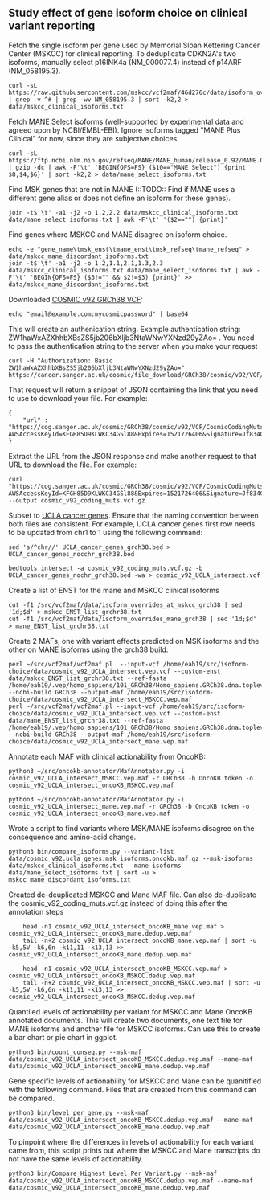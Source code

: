 ## Study effect of gene isoform choice on clinical variant reporting

Fetch the single isoform per gene used by Memorial Sloan Kettering Cancer Center (MSKCC) for clinical reporting. To deduplicate CDKN2A's two isoforms, manually select p16INK4a (NM_000077.4) instead of p14ARF (NM_058195.3).
```
curl -sL https://raw.githubusercontent.com/mskcc/vcf2maf/46d276c/data/isoform_overrides_at_mskcc_grch38 | grep -v ^# | grep -wv NM_058195.3 | sort -k2,2 > data/mskcc_clinical_isoforms.txt
```

Fetch MANE Select isoforms (well-supported by experimental data and agreed upon by NCBI/EMBL-EBI). Ignore isoforms tagged "MANE Plus Clinical" for now, since they are subjective choices.
```
curl -sL https://ftp.ncbi.nlm.nih.gov/refseq/MANE/MANE_human/release_0.92/MANE.GRCh38.v0.92.summary.txt.gz | gzip -dc | awk -F'\t' 'BEGIN{OFS=FS} ($10=="MANE Select") {print $8,$4,$6}' | sort -k2,2 > data/mane_select_isoforms.txt
```

Find MSK genes that are not in MANE (::TODO:: Find if MANE uses a different gene alias or does not define an isoform for these genes).
```
join -t$'\t' -a1 -j2 -o 1.2,2.2 data/mskcc_clinical_isoforms.txt data/mane_select_isoforms.txt | awk -F'\t' '($2=="") {print}'
```

Find genes where MSKCC and MANE disagree on isoform choice.
```
echo -e "gene_name\tmsk_enst\tmane_enst\tmsk_refseq\tmane_refseq" > data/mskcc_mane_discordant_isoforms.txt
join -t$'\t' -a1 -j2 -o 1.2,1.1,2.1,1.3,2.3 data/mskcc_clinical_isoforms.txt data/mane_select_isoforms.txt | awk -F'\t' 'BEGIN{OFS=FS} ($3!="" && $2!=$3) {print}' >> data/mskcc_mane_discordant_isoforms.txt
```

Downloaded [COSMIC v92 GRCh38 VCF](https://cancer.sanger.ac.uk/cosmic/help/file_download):

```
echo "email@example.com:mycosmicpassword" | base64
```
This will create an authenication string. Example authentication string: ZW1haWxAZXhhbXBsZS5jb206bXljb3NtaWNwYXNzd29yZAo= .  You need to pass the authentication string to the server when you make your request

```
curl -H "Authorization: Basic ZW1haWxAZXhhbXBsZS5jb206bXljb3NtaWNwYXNzd29yZAo=" https://cancer.sanger.ac.uk/cosmic/file_download/GRCh38/cosmic/v92/VCF/CosmicCodingMuts.vcf.gz

```

That request will return a snippet of JSON containing the link that you need to use to download your file. For example:

```
{
    "url" : "https://cog.sanger.ac.uk/cosmic/GRCh38/cosmic/v92/VCF/CosmicCodingMuts.vcf.gz?AWSAccessKeyId=KFGH85D9KLWKC34GSl88&Expires=1521726406&Signature=Jf834Ck0%8GSkwd87S7xkvqkdfUV8%3D"
}

```
Extract the URL from the JSON response and make another request to that URL to download the file. For example:

```
curl "https://cog.sanger.ac.uk/cosmic/GRCh38/cosmic/v92/VCF/CosmicCodingMuts.vcf.gz?AWSAccessKeyId=KFGH85D9KLWKC34GSl88&Expires=1521726406&Signature=Jf834Ck0%8GSkwd87S7xkvqkdfUV8%3D" --output cosmic_v92_coding_muts.vcf.gz
```

Subset to [UCLA cancer genes](https://github.com/ucladx/panel-design/blob/master/data/exon_targets_grch38.bed). Ensure that the naming convention between both files are consistent. For example,  UCLA cancer genes first row needs to be updated from chr1 to 1 using the following command:

```
sed 's/^chr//' UCLA_cancer_genes_grch38.bed > UCLA_cancer_genes_nocchr_grch38.bed
```

```
bedtools intersect -a cosmic_v92_coding_muts.vcf.gz -b UCLA_cancer_genes_nochr_grch38.bed -wa > cosmic_v92_UCLA_intersect.vcf
```
Create a list of ENST for the mane and MSKCC clinical isoforms

```
cut -f1 /src/vcf2maf/data/isoform_overrides_at_mskcc_grch38 | sed '1d;$d' > mskcc_ENST_list_grchr38.txt
cut -f1 /src/vcf2maf/data/isoform_overrides_mane_grch38 | sed '1d;$d' > mane_ENST_list_grchr38.txt
```

Create 2 MAFs, one with variant effects predicted on MSK isoforms and the other on MANE isoforms using the grch38 build:

```
perl ~/src/vcf2maf/vcf2maf.pl  --input-vcf /home/eah19/src/isoform-choice/data/cosmic_v92_UCLA_intersect.vep.vcf --custom-enst data/mskcc_ENST_list_grchr38.txt --ref-fasta /home/eah19/.vep/homo_sapiens/101_GRCh38/Homo_sapiens.GRCh38.dna.toplevel.fa.gz  --ncbi-build GRCh38 --output-maf /home/eah19/src/isoform-choice/data/cosmic_v92_UCLA_intersect_MSKCC.vep.maf
perl ~/src/vcf2maf/vcf2maf.pl --input-vcf /home/eah19/src/isoform-choice/data/cosmic_v92_UCLA_intersect.vep.vcf --custom-enst data/mane_ENST_list_grchr38.txt --ref-fasta /home/eah19/.vep/homo_sapiens/101_GRCh38/Homo_sapiens.GRCh38.dna.toplevel.fa.gz --ncbi-build GRCh38 --output-maf /home/eah19/src/isoform-choice/data/cosmic_v92_UCLA_intersect_mane.vep.maf
```

Annotate each MAF with clinical actionability from OncoKB:
```
python3 ~/src/oncokb-annotator/MafAnnotator.py -i cosmic_v92_UCLA_intersect_MSKCC.vep.maf -r GRCh38 -b OncoKB token -o cosmic_v92_UCLA_intersect_oncoKB_MSKCC.vep.maf

python3 ~/src/oncokb-annotator/MafAnnotator.py -i cosmic_v92_UCLA_intersect_mane.vep.maf -r GRCh38 -b OncoKB token -o cosmic_v92_UCLA_intersect_oncoKB_mane.vep.maf
```

Wrote a script to find variants where MSK/MANE isoforms disagree on the consequence and amino-acid change.
```
python3 bin/compare_isoforms.py --variant-list data/cosmic_v92.ucla_genes.msk_isoforms.oncokb.maf.gz --msk-isoforms data/mskcc_clinical_isoforms.txt --mane-isoforms data/mane_select_isoforms.txt | sort -u > mskcc_mane_discordant_isoforms.txt
```

Created de-deuplicated MSKCC and Mane MAF file. Can also de-duplicate the cosmic_v92_coding_muts.vcf.gz instead of doing this after the annotation steps 

```
    head -n1 cosmic_v92_UCLA_intersect_oncoKB_mane.vep.maf > cosmic_v92_UCLA_intersect_oncoKB_mane.dedup.vep.maf
    tail -n+2 cosmic_v92_UCLA_intersect_oncoKB_mane.vep.maf | sort -u -k5,5V -k6,6n -k11,11 -k13,13 >> cosmic_v92_UCLA_intersect_oncoKB_mane.dedup.vep.maf

    head -n1 cosmic_v92_UCLA_intersect_oncoKB_MSKCC.vep.maf > cosmic_v92_UCLA_intersect_oncoKB_MSKCC.dedup.vep.maf
    tail -n+2 cosmic_v92_UCLA_intersect_oncoKB_MSKCC.vep.maf | sort -u -k5,5V -k6,6n -k11,11 -k13,13 >> cosmic_v92_UCLA_intersect_oncoKB_MSKCC.dedup.vep.maf
```

Quantiied levels of actionability per variant for MSKCC and Mane OncoKB annotated documents. This will create two documents, one text file for MANE isoforms and another file for MSKCC isoforms. Can use this to create a bar chart or pie chart in ggplot. 
```
python3 bin/count_conseq.py --msk-maf data/cosmic_v92_UCLA_intersect_oncoKB_MSKCC.dedup.vep.maf --mane-maf data/cosmic_v92_UCLA_intersect_oncoKB_mane.dedup.vep.maf
```
Gene specific levels of actionability for MSKCC and Mane can be quanitified with the following command. Files that are created from this command can be compared. 

```
python3 bin/level_per_gene.py --msk-maf data/cosmic_v92_UCLA_intersect_oncoKB_MSKCC.dedup.vep.maf --mane-maf data/cosmic_v92_UCLA_intersect_oncoKB_mane.dedup.vep.maf 
```
To pinpoint where the differences in levels of actionability for each variant came from, this script prints out where the MSKCC and Mane transcripts do not have the same levels of actionability. 
```
python3 bin/Compare_Highest_Level_Per_Variant.py --msk-maf data/cosmic_v92_UCLA_intersect_oncoKB_MSKCC.dedup.vep.maf --mane-maf data/cosmic_v92_UCLA_intersect_oncoKB_mane.dedup.vep.maf
```
